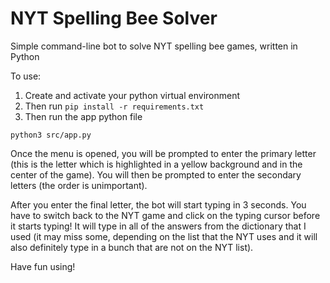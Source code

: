 # NYT Spelling Bee Solver

Simple command-line bot to solve NYT spelling bee games, written in Python

To use:

1. Create and activate your python virtual environment
2. Then run `pip install -r requirements.txt`
3. Then run the app python file 
```
python3 src/app.py
```

Once the menu is opened, you will be prompted to enter the primary letter (this is the letter which is highlighted in a yellow background and in the center of the game). You will then be prompted to enter the secondary letters (the order is unimportant).

After you enter the final letter, the bot will start typing in 3 seconds. You have to switch back to the NYT game and click on the typing cursor before it starts typing! It will type in all of the answers from the dictionary that I used (it may miss some, depending on the list that the NYT uses and it will also definitely type in a bunch that are not on the NYT list).

Have fun using!